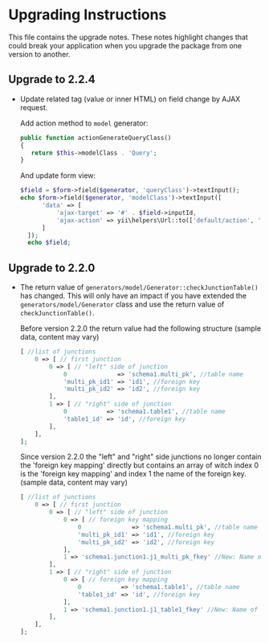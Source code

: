 Upgrading Instructions
======================

This file contains the upgrade notes. These notes highlight changes that could break your
application when you upgrade the package from one version to another.

Upgrade to 2.2.4
----------------

* Update related tag (value or inner HTML) on field change by AJAX request.

  Add action method to `model` generator: 
  ```php
  public function actionGenerateQueryClass()
  {
     return $this->modelClass . 'Query';
  }
  ```
  And update form view:
  ```php
  $field = $form->field($generator, 'queryClass')->textInput();
  echo $form->field($generator, 'modelClass')->textInput([
        'data' => [
            'ajax-target' => '#' . $field->inputId,
            'ajax-action' => yii\helpers\Url::to(['default/action', 'id' => 'model', 'name' => 'GenerateQueryClass'])
        ]
    ]);
    echo $field;
  ```

Upgrade to 2.2.0
----------------

* The return value of `generators/model/Generator::checkJunctionTable()` has changed.
  This will only have an impact if you have extended the `generators/model/Generator` class
  and use the return value of `checkJunctionTable()`.
  
  Before version 2.2.0 the return value had the following structure (sample data, content may vary)

  ```php
  [ //list of junctions
      0 => [ // first junction
          0 => [ // "left" side of junction
              0              => 'schema1.multi_pk', //table name
              'multi_pk_id1' => 'id1', //foreign key
              'multi_pk_id2' => 'id2', //foreign key
          ],
          1 => [ // "right" side of junction
              0           => 'schema1.table1', //table name
              'table1_id' => 'id', //foreign key
          ],
      ],
  ];
  ```
  
  Since version 2.2.0 the "left" and "right" side junctions no longer contain the 'foreign key mapping' directly
  but contains an array of witch index 0 is the 'foreign key mapping' and index 1 the name of the foreign key.
  (sample data, content may vary)
  ```php
  [ //list of junctions
      0 => [ // first junction
          0 => [ // "left" side of junction
              0 => [ // foreign key mapping
                  0              => 'schema1.multi_pk', //table name
                  'multi_pk_id1' => 'id1', //foreign key
                  'multi_pk_id2' => 'id2', //foreign key
              ],
              1 => 'schema1.junction1.j1_multi_pk_fkey' //New: Name of the foreign key
          ],
          1 => [ // "right" side of junction
              0 => [ // foreign key mapping
                  0           => 'schema1.table1', //table name
                  'table1_id' => 'id', //foreign key
              ],
              1 => 'schema1.junction1.j1_table1_fkey' //New: Name of the foreign key
          ],
      ],
  ];
  ```
  
